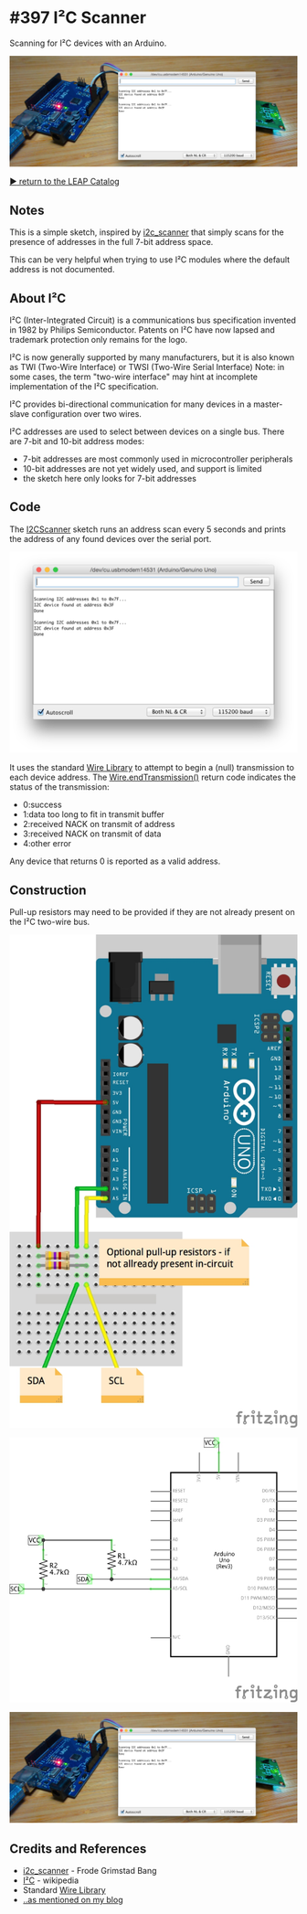 # #397 I²C Scanner

Scanning for I²C devices with an Arduino.

![Build](./assets/I2CScanner_build.jpg?raw=true)

[:arrow_forward: return to the LEAP Catalog](https://leap.tardate.com)

## Notes

This is a simple sketch, inspired by
[i2c_scanner](http://playground.arduino.cc/Main/I2cScanner)
that simply scans for the presence of addresses in the full 7-bit address space.

This can be very helpful when trying to use I²C modules where the default address is not documented.

## About I²C


I²C (Inter-Integrated Circuit) is a communications bus specification invented in 1982 by Philips Semiconductor.
Patents on I²C have now lapsed and trademark protection only remains for the logo.

I²C is now generally supported by many manufacturers, but it is also known as TWI (Two-Wire Interface) or TWSI (Two-Wire Serial Interface)
Note: in some cases, the term "two-wire interface" may hint at incomplete implementation of the I²C specification.

I²C provides bi-directional communication for many devices in a master-slave configuration over two wires.

I²C addresses are used to select between devices on a single bus. There are 7-bit and 10-bit address modes:

* 7-bit addresses are most commonly used in microcontroller peripherals
* 10-bit addresses are not yet widely used, and support is limited
* the sketch here only looks for 7-bit addresses


## Code

The [I2CScanner](./I2CScanner.ino) sketch runs an address scan every 5 seconds and prints
the address of any found devices over the serial port.


![console](./assets/console.png?raw=true)

It uses the standard [Wire Library](https://www.arduino.cc/en/Reference/Wire)
to attempt to begin a (null) transmission to each device address.
The [Wire.endTransmission()](https://www.arduino.cc/en/Reference/WireEndTransmission)
return code indicates the status of the transmission:

* 0:success
* 1:data too long to fit in transmit buffer
* 2:received NACK on transmit of address
* 3:received NACK on transmit of data
* 4:other error

Any device that returns 0 is reported as a valid address.

## Construction

Pull-up resistors may need to be provided if they are not already present on the I²C two-wire bus.

![Breadboard](./assets/I2CScanner_bb.jpg?raw=true)

![Schematic](./assets/I2CScanner_schematic.jpg?raw=true)

![Build](./assets/I2CScanner_build.jpg?raw=true)

## Credits and References
* [i2c_scanner](http://playground.arduino.cc/Main/I2cScanner) - Frode Grimstad Bang
* [I²C](https://en.wikipedia.org/wiki/I%C2%B2C) - wikipedia
* Standard [Wire Library](https://www.arduino.cc/en/Reference/Wire)
* [..as mentioned on my blog](https://blog.tardate.com/2018/07/leap397-i2c-scanner.html)
